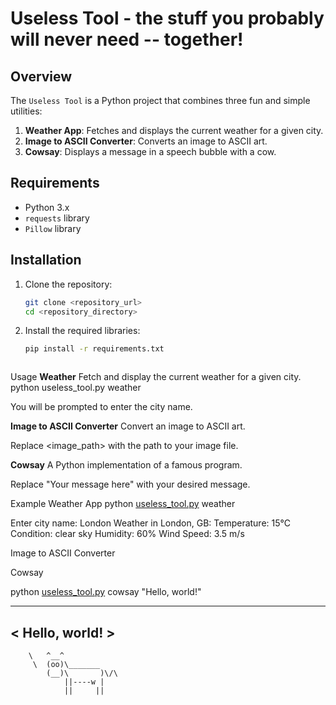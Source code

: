 # Useless Tool - the stuff you probably will never need -- together!

## Overview
The `Useless Tool` is a Python project that combines three fun and simple utilities:
1. **Weather App**: Fetches and displays the current weather for a given city.
2. **Image to ASCII Converter**: Converts an image to ASCII art.
3. **Cowsay**: Displays a message in a speech bubble with a cow.

## Requirements
- Python 3.x
- `requests` library
- `Pillow` library

## Installation
1. Clone the repository:
   ```sh
   git clone <repository_url>
   cd <repository_directory>

2. Install the required libraries:
   ```sh
   pip install -r requirements.txt



Usage
**Weather**
Fetch and display the current weather for a given city.
python useless_tool.py weather

You will be prompted to enter the city name.

**Image to ASCII Converter**
Convert an image to ASCII art.

Replace <image_path> with the path to your image file.

**Cowsay**
A Python implementation of a famous program.

Replace "Your message here" with your desired message.

Example
Weather App
python [useless_tool.py](http://_vscodecontentref_/4) weather

Enter city name: London
Weather in London, GB:
Temperature: 15°C
Condition: clear sky
Humidity: 60%
Wind Speed: 3.5 m/s


Image to ASCII Converter


Cowsay

python [useless_tool.py](http://_vscodecontentref_/6) cowsay "Hello, world!"

 ______________
< Hello, world! >
 --------------
        \   ^__^
         \  (oo)\_______
            (__)\       )\/\
                ||----w |
                ||     ||
